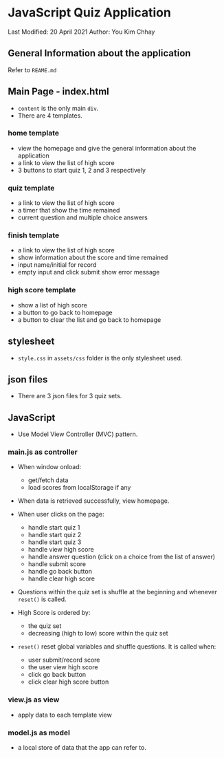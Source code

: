 # JavaScript Quiz Application

Last Modified: 20 April 2021
Author: You Kim Chhay

## General Information about the application
Refer to `REAME.md`

## Main Page - index.html
- `content` is the only main `div`.
- There are 4 templates.

### home template
- view the homepage and give the general information about the application
- a link to view the list of high score
- 3 buttons to start quiz 1, 2 and 3 respectively

### quiz template
- a link to view the list of high score
- a timer that show the time remained
- current question and multiple choice answers

### finish template
- a link to view the list of high score
- show information about the score and time remained
- input name/initial for record
- empty input and click submit show error message

### high score template
- show a list of high score
- a button to go back to homepage
- a button to clear the list and go back to homepage

## stylesheet
- `style.css` in `assets/css` folder is the only stylesheet used.

## json files
- There are 3 json files for 3 quiz sets.

## JavaScript
- Use Model View Controller (MVC) pattern.

### main.js as controller
- When window onload:
    * get/fetch data
    * load scores from localStorage if any

- When data is retrieved successfully, view homepage.

- When user clicks on the page:
    * handle start quiz 1
    * handle start quiz 2
    * handle start quiz 3
    * handle view high score
    * handle answer question (click on a choice from the list of answer)
    * handle submit score
    * handle go back button
    * handle clear high score

- Questions within the quiz set is shuffle at the beginning and whenever `reset()` is called.

- High Score is ordered by:
    * the quiz set
    * decreasing (high to low) score within the quiz set

- `reset()` reset global variables and shuffle questions. It is called when:
    * user submit/record score
    * the user view high score
    * click go back button
    * click clear high score button

### view.js as view
- apply data to each template view

### model.js as model
- a local store of data that the app can refer to.
